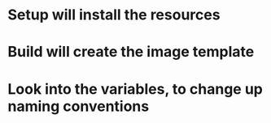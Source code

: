 # Setup will install the resources
# Build will create the image template

# Look into the variables, to change up naming conventions
